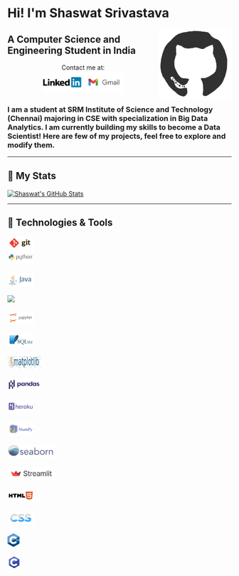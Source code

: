 # Hi! I'm Shaswat Srivastava
<img align="right" alt="GIF" height="160px" src="https://github.com/shaas1704/shaas1704/blob/main/Gifs%20and%20Icons/giphy.gif" />

## A Computer Science and Engineering Student in India

<p align='center'>
Contact me at: <br>
<a href="https://www.linkedin.com/in/shaswat-srivastava-03a67118b/"><img height="50" src="https://github.com/shaas1704/shaas1704/blob/main/Gifs%20and%20Icons/linkedin2.jpg"></a>
<a href="mailto:shaswatsrivastava1704@gmail.com"><img height="50" src="https://github.com/shaas1704/shaas1704/blob/main/Gifs%20and%20Icons/gmail2.png"></a>
</p>


### I am a student at SRM Institute of Science and Technology (Chennai) majoring in CSE with specialization in Big Data Analytics. I am currently building my skills to become a Data Scientist! Here are few of my projects, feel free to explore and modify them.


  ---
 ## 🔧 My Stats
<!-- <a href="https://github.com/shaas1704/shaas1704">
  <img align="center" src="https://github-readme-stats.vercel.app/api/top-langs/?username=shaas1704&hide=java,html,tex&title_color=ffffff&text_color=c9cacc&icon_color=2bbc8a&bg_color=1d1f21" />
</a> -->
<a href="https://github.com/shaas1704/shaas1704">
  <img align="center" src="https://github-readme-stats.vercel.app/api?username=shaas1704&show_icons=true&line_height=27&count_private=true&title_color=ffffff&text_color=c9cacc&icon_color=2bbc8a&bg_color=1d1f21" alt="Shaswat's GitHub Stats" />
</a> 

 ---
 ## 🔧 Technologies & Tools
<code><img height="30" src="https://github.com/shaas1704/shaas1704/blob/main/Gifs%20and%20Icons/git.svg"></code>
  <code> <img height="30" src="https://github.com/shaas1704/shaas1704/blob/main/Gifs%20and%20Icons/python.svg"> </code>
  <code> <img height="30" src="https://github.com/shaas1704/shaas1704/blob/main/Gifs%20and%20Icons/java.svg"> </code>
  <code> <img height="30" src="https://upload.wikimedia.org/wikipedia/commons/7/7e/Spyder_logo.svg"> </code>
  <code> <img height="30" src="https://github.com/shaas1704/shaas1704/blob/main/Gifs%20and%20Icons/jupyter.svg"> </code>
  <code> <img height="30" src="https://github.com/shaas1704/shaas1704/blob/main/Gifs%20and%20Icons/sqlite.svg"> </code>
  <code> <img height="30" src="https://github.com/shaas1704/shaas1704/blob/main/Gifs%20and%20Icons/matplotlib.png" width='75'> </code>
  <code> <img height="30" src="https://github.com/shaas1704/shaas1704/blob/main/Gifs%20and%20Icons/pandas.png" width='75'> </code>
  <code> <img height="30" src="https://github.com/shaas1704/shaas1704/blob/main/Gifs%20and%20Icons/heroku.svg"> </code>
  <code> <img height="30" src="https://github.com/shaas1704/shaas1704/blob/main/Gifs%20and%20Icons/numpy.svg"> </code>
  <code> <img height="30" src="https://github.com/shaas1704/shaas1704/blob/main/Gifs%20and%20Icons/seaborn.svg"> </code>
  <code> <img height="30" src="https://github.com/shaas1704/shaas1704/blob/main/Gifs%20and%20Icons/streamlit.svg"> </code>
  <code> <img height="30" src="https://github.com/shaas1704/shaas1704/blob/main/Gifs%20and%20Icons/html5.svg"> </code>
  <code> <img height="30" src="https://github.com/shaas1704/shaas1704/blob/main/Gifs%20and%20Icons/css.svg"> </code>
  <code> <img height="30" src="https://github.com/shaas1704/shaas1704/blob/main/Gifs%20and%20Icons/C%2B%2B.png"> </code>
  <code> <img height="30" src="https://github.com/shaas1704/shaas1704/blob/main/Gifs%20and%20Icons/c%20language.png"> </code>

